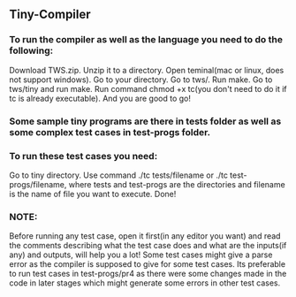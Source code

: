 ## Tiny-Compiler 

### To run the compiler as well as the language you need to do the following:
Download TWS.zip.
Unzip it to a directory.
Open teminal(mac or linux, does not support windows).
Go to your directory.
Go to tws/.
Run make.
Go to tws/tiny and run make. 
Run command chmod +x tc(you don't need to do it if tc is already executable).
And you are good to go!

### Some sample tiny programs are there in tests folder as well as some complex test cases in test-progs folder.

### To run these test cases you need:
Go to tiny directory.
Use command ./tc tests/filename or ./tc test-progs/filename, where tests and test-progs are the directories and filename is the name of file you want to execute.
Done!

### NOTE: 
Before running any test case, open it first(in any editor you want) and read the comments describing what the test case does and what are the inputs(if any) and outputs, will help you a lot!
Some test cases might give a parse error as the compiler is supposed to give for some test cases.
Its preferable to run test cases in test-progs/pr4 as there were some changes made in the code in later stages which might generate some errors in other test cases.
